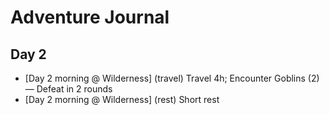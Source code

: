 # Adventure Journal

## Day 2
- [Day 2 morning @ Wilderness] (travel) Travel 4h; Encounter Goblins (2) — Defeat in 2 rounds
- [Day 2 morning @ Wilderness] (rest) Short rest
